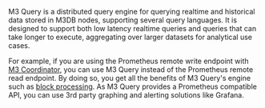 M3 Query is a distributed query engine for querying realtime and historical data stored in M3DB nodes, supporting several query languages. It is designed to support both low latency realtime queries and queries that can take longer to execute, aggregating over larger datasets for analytical use cases.

For example, if you are using the Prometheus remote write endpoint with [M3 Coordinator](/docs/v1.2/integrations/prometheus), you can use M3 Query instead of the Prometheus remote read endpoint. By doing so, you get all the benefits of M3 Query's engine such as [block processing](/docs/v1.2/architecture/m3query/blocks/). As M3 Query provides a Prometheus compatible API, you can use 3rd party graphing and alerting solutions like Grafana.
